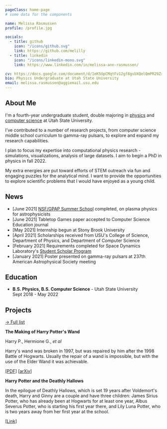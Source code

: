 ```yaml
---
pageClass: home-page
# some data for the components

name: Melissa Rasmussen
profile: /profile.jpg

socials:
  - title: github
    icon: "/icons/github.svg"
    link: https://github.com/melilly
  - title: linkedin
    icon: "/icons/linkedin-mono.svg"
    link: https://www.linkedin.com/in/melissa-ann-rasmussen/

cv: https://docs.google.com/document/d/1eK5UpCMqtFv12gf8gsUXQelQmPR29Zx78LEHnsLgJCA/edit?usp=sharing
bio: Physics Undergraduate at Utah State University
email: melissa.rasmussen@aggiemail.usu.edu
---
```


<ProfileSection :frontmatter="$page.frontmatter" />

## About Me

I'm a fourth-year undergraduate student, double majoring in [physics](https://catalog.usu.edu/preview_program.php?catoid=12&poid=9639) and [computer science](https://catalog.usu.edu/preview_program.php?catoid=12&poid=9373) at Utah State University.

I've contributed to a number of research projects, from computer science middle school curriculum to gamma-ray pulsars, to explore and expand my research capabilities. 

I plan to focus my expertise into computational physics research - simulations, visualizations, analysis of large datasets. I aim to begin a PhD in physics in fall 2022. 

My extra energies are put toward efforts of STEM outreach via fun and engaging puzzles for the analytical mind. I want to provide the opportunities to explore scientific problems that I would have enjoyed as a young child. 


## News

- [June 2021] [NSF/GPAP Summer School](https://www.gpapschool.com/) completed, on plasma physics for astrophysicists
- [June 2021] Tabletop Games paper accepted to Computer Science Education journal
- [May 2021] Internship begun at Stony Brook University
- [April 2021] Scholarships received from USU's College of Science, Department of Physics, and Department of Computer Science
- [February 2021] Requirements completed for Space Dynamics Laboratory's [Student Scholar Program](https://www.usu.edu/today/story/space-dynamics-laboratory-recognizes-student-scholars)
- [January 2021] Poster presented on gamma-ray pulsars at 237th American Astrophysical Society meeting


## Education

- **B.S. Physics, B.S. Computer Science** - Utah State University <br/>
Sept 2018 - May 2022


## Projects


[→ Full list](/experience/)

<ProjectCard image="/projects/1.png" hideBorder=true>

  **The Making of Harry Potter's Wand**

  Harry P., Hermione G., *et al*
  
  Harry's wand was broken in 1997, but was repaired by him after the 1998 Battle of Hogwarts. Usually the repair of a wand is impossible, but with the use of the Elder Wand it was achievable.
  
  [[PDF](https://www.google.com)] [[arXiv](https://arxiv.org)]

</ProjectCard>

<ProjectCard hideBorder=true>

  **Harry Potter and the Deathly Hallows**
  
  In the epilogue of Deathly Hallows, which is set 19 years after Voldemort's death, Harry and Ginny are a couple and have three children: James Sirius Potter, who has already been at Hogwarts for at least one year, Albus Severus Potter, who is starting his first year there, and Lily Luna Potter, who is two years away from her first year at the school.

  [[Link](https://www.google.com)]

</ProjectCard>


<!-- Custom style for this page -->

<style lang="stylus">

.theme-container.home-page .page
  font-size 14px
  font-family "lucida grande", "lucida sans unicode", lucida, "Helvetica Neue", Helvetica, Arial, sans-serif;
  p
    margin 0 0 0.5rem
  p, ul, ol
    line-height normal
  a
    font-weight normal
  .theme-default-content:not(.custom) > h2
    margin-bottom 0.5rem
  .theme-default-content:not(.custom) > h2:first-child + p
    margin-top 0.5rem
  .theme-default-content:not(.custom) > h3
    padding-top 4rem

  /* Override */
  .md-card
    margin-top 0.5em
    .card-image
      padding 0.2rem
      img
        max-width 120px
        max-height 120px
    .card-content p
      -webkit-margin-after 0.2em

@media (max-width: 419px)
  .theme-container.home-page .page
    p, ul, ol
      line-height 1.5

    .md-card
      .card-image
        img 
          width 100%
          max-width 400px

</style>
